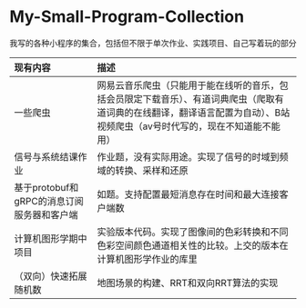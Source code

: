 # My-Small-Program-Collection
我写的各种小程序的集合，包括但不限于单次作业、实践项目、自己写着玩的部分


|现有内容|描述|
|:-|:-|
|一些爬虫|网易云音乐爬虫（只能用于能在线听的音乐，包括会员限定下载音乐）、有道词典爬虫（爬取有道词典的在线翻译，翻译语言配置为自动）、B站视频爬虫（av号时代写的，现在不知道能不能用）
|信号与系统结课作业|作业题，没有实际用途。实现了信号的时域到频域的转换、采样和还原|
|基于protobuf和gRPC的消息订阅服务器和客户端|如题。支持配置最短消息存在时间和最大连接客户端数|
|计算机图形学期中项目|实验版本代码。实现了图像间的色彩转换和不同色彩空间颜色通道相关性的比较。上交的版本在计算机图形学作业的库里|
|（双向）快速拓展随机数|地图场景的构建、RRT和双向RRT算法的实现|

